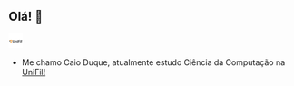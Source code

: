 ## Olá! 👋

<img src="unifil.png" alt="Badge" style="width: 5%;">

- Me chamo Caio Duque, atualmente estudo Ciência da Computação na [UniFil!](<https://unifil.br/>)
